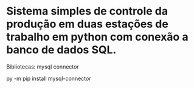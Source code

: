 # Sistema simples de controle da produção em duas estações de trabalho em python com conexão a banco de dados SQL.

Bibliotecas: mysql connector

py -m pip install mysql-connector
